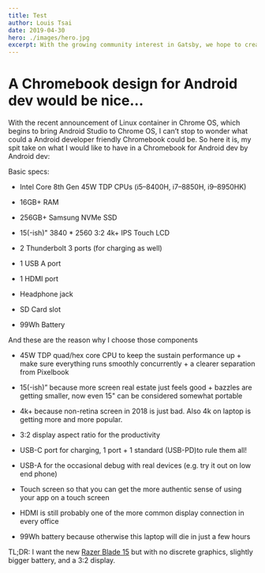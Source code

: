 ```yaml
---
title: Test
author: Louis Tsai
date: 2019-04-30
hero: ./images/hero.jpg
excerpt: With the growing community interest in Gatsby, we hope to create more resources that make it easier for anyone to grasp the power of this incredible tool.
---
```

# A Chromebook design for Android dev would be nice…

With the recent announcement of Linux container in Chrome OS, which begins to bring Android Studio to Chrome OS, I can’t stop to wonder what could a Android developer friendly Chromebook could be. So here it is, my spit take on what I would like to have in a Chromebook for Android dev by Android dev:

Basic specs:

* Intel Core 8th Gen 45W TDP CPUs (i5–8400H, i7–8850H, i9–8950HK)

* 16GB+ RAM

* 256GB+ Samsung NVMe SSD

* 15(-ish)" 3840 * 2560 3:2 4k+ IPS Touch LCD

* 2 Thunderbolt 3 ports (for charging as well)

* 1 USB A port

* 1 HDMI port

* Headphone jack

* SD Card slot

* 99Wh Battery

And these are the reason why I choose those components

* 45W TDP quad/hex core CPU to keep the sustain performance up + make sure everything runs smoothly concurrently + a clearer separation from Pixelbook

* 15(-ish)” because more screen real estate just feels good + bazzles are getting smaller, now even 15" can be considered somewhat portable

* 4k+ because non-retina screen in 2018 is just bad. Also 4k on laptop is getting more and more popular.

* 3:2 display aspect ratio for the productivity

* USB-C port for charging, 1 port + 1 standard (USB-PD)to rule them all!

* USB-A for the occasional debug with real devices (e.g. try it out on low end phone)

* Touch screen so that you can get the more authentic sense of using your app on a touch screen

* HDMI is still probably one of the more common display connection in every office

* 99Wh battery because otherwise this laptop will die in just a few hours

TL;DR: I want the new [Razer Blade 15](https://www.notebookcheck.net/Razer-Blade-15-2018-Laptop-Preview.305426.0.html) but with no discrete graphics, slightly bigger battery, and a 3:2 display.
